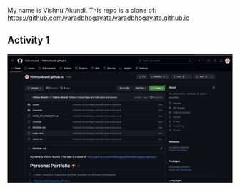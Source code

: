 My name is Vishnu Akundi.
This repo is a clone of: https://github.com/varadbhogayata/varadbhogayata.github.io

## Activity 1
![My Image](Activity1.png "Activity 1")
